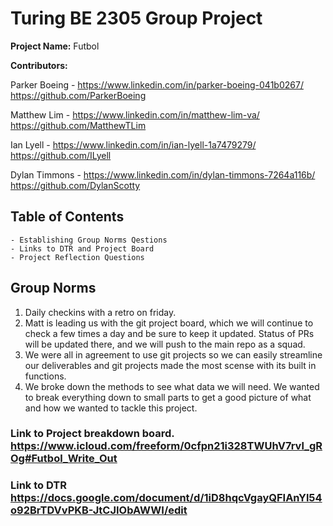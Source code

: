 # **Turing BE 2305 Group Project**

**Project Name:**
    Futbol

**Contributors:** 

Parker Boeing - https://www.linkedin.com/in/parker-boeing-041b0267/
                https://github.com/ParkerBoeing

Matthew Lim - https://www.linkedin.com/in/matthew-lim-va/
              https://github.com/MatthewTLim

Ian Lyell - https://www.linkedin.com/in/ian-lyell-1a7479279/
            https://github.com/ILyell

Dylan Timmons - https://www.linkedin.com/in/dylan-timmons-7264a116b/
                https://github.com/DylanScotty

## Table of Contents 
    - Establishing Group Norms Qestions
    - Links to DTR and Project Board
    - Project Reflection Questions

## Group Norms
1. Daily checkins with a retro on friday. 
2. Matt is leading us with the git project board, which we will continue to check a few times a day and be sure to keep it updated. Status of PRs will be updated there, and we will push to the main repo as a squad.
3. We were all in agreement to use git projects so we can easily streamline our deliverables and git projects made the most scense with its built in functions.
4. We broke down the methods to see what data we will need. We wanted to break everything down to small parts to get a good picture of what and how we wanted to tackle this project. 


### Link to Project breakdown board. https://www.icloud.com/freeform/0cfpn21i328TWUhV7rvl_gROg#Futbol_Write_Out
### Link to DTR https://docs.google.com/document/d/1iD8hqcVgayQFIAnYl54o92BrTDVvPKB-JtCJIObAWWI/edit